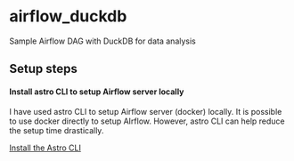 # airflow_duckdb
Sample Airflow DAG with DuckDB for data analysis


## Setup steps

#### Install astro CLI to setup Airflow server locally

I have used astro CLI to setup Airflow server (docker) locally. It is possible to use docker directly to setup AIrflow. 
However, astro CLI can help reduce the setup time drastically.

[Install the Astro CLI](https://docs.astronomer.io/astro/cli/install-cli?tab=windowswithwinget#install-the-astro-cli)
